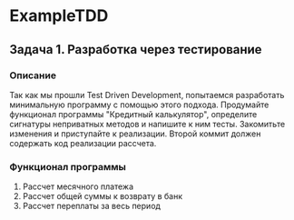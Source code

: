 # ExampleTDD
## Задача 1. Разработка через тестирование

### Описание
Так как мы прошли Test Driven Development, попытаемся разработать минимальную программу с помощью этого подхода. Продумайте функционал программы "Кредитный калькулятор", определите сигнатуры неприватных методов и напишите к ним тесты. Закомитьте изменения и приступайте к реализации. Второй коммит должен содержать код реализации рассчета.

### Функционал программы
1. Рассчет месячного платежа
2. Рассчет общей суммы к возврату в банк
3. Рассчет переплаты за весь период

